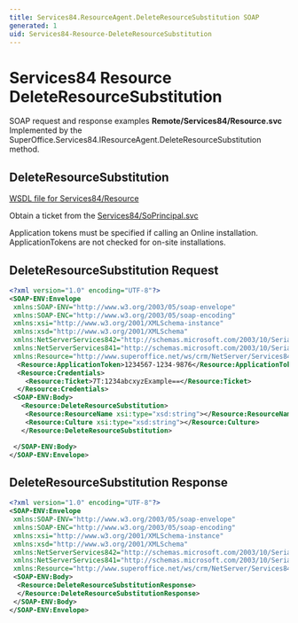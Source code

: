 ```yaml
---
title: Services84.ResourceAgent.DeleteResourceSubstitution SOAP
generated: 1
uid: Services84-Resource-DeleteResourceSubstitution
---
```


# Services84 Resource DeleteResourceSubstitution

SOAP request and response examples **Remote/Services84/Resource.svc**
Implemented by the <see cref="M:SuperOffice.Services84.IResourceAgent.DeleteResourceSubstitution">SuperOffice.Services84.IResourceAgent.DeleteResourceSubstitution</see> method.

## DeleteResourceSubstitution

[WSDL file for Services84/Resource](../Services84-Resource.md)

Obtain a ticket from the [Services84/SoPrincipal.svc](../SoPrincipal/index.md)

Application tokens must be specified if calling an Online installation. ApplicationTokens are not checked for on-site installations.

## DeleteResourceSubstitution Request

```xml
<?xml version="1.0" encoding="UTF-8"?>
<SOAP-ENV:Envelope
 xmlns:SOAP-ENV="http://www.w3.org/2003/05/soap-envelope"
 xmlns:SOAP-ENC="http://www.w3.org/2003/05/soap-encoding"
 xmlns:xsi="http://www.w3.org/2001/XMLSchema-instance"
 xmlns:xsd="http://www.w3.org/2001/XMLSchema"
 xmlns:NetServerServices842="http://schemas.microsoft.com/2003/10/Serialization/Arrays"
 xmlns:NetServerServices841="http://schemas.microsoft.com/2003/10/Serialization/"
 xmlns:Resource="http://www.superoffice.net/ws/crm/NetServer/Services84">
  <Resource:ApplicationToken>1234567-1234-9876</Resource:ApplicationToken>
  <Resource:Credentials>
    <Resource:Ticket>7T:1234abcxyzExample==</Resource:Ticket>
  </Resource:Credentials>
 <SOAP-ENV:Body>
   <Resource:DeleteResourceSubstitution>
    <Resource:ResourceName xsi:type="xsd:string"></Resource:ResourceName>
    <Resource:Culture xsi:type="xsd:string"></Resource:Culture>
   </Resource:DeleteResourceSubstitution>

 </SOAP-ENV:Body>
</SOAP-ENV:Envelope>

```

## DeleteResourceSubstitution Response

```xml
<?xml version="1.0" encoding="UTF-8"?>
<SOAP-ENV:Envelope
 xmlns:SOAP-ENV="http://www.w3.org/2003/05/soap-envelope"
 xmlns:SOAP-ENC="http://www.w3.org/2003/05/soap-encoding"
 xmlns:xsi="http://www.w3.org/2001/XMLSchema-instance"
 xmlns:xsd="http://www.w3.org/2001/XMLSchema"
 xmlns:NetServerServices842="http://schemas.microsoft.com/2003/10/Serialization/Arrays"
 xmlns:NetServerServices841="http://schemas.microsoft.com/2003/10/Serialization/"
 xmlns:Resource="http://www.superoffice.net/ws/crm/NetServer/Services84">
 <SOAP-ENV:Body>
  <Resource:DeleteResourceSubstitutionResponse>
  </Resource:DeleteResourceSubstitutionResponse>
 </SOAP-ENV:Body>
</SOAP-ENV:Envelope>

```
